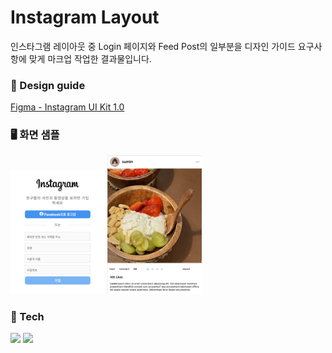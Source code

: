 # Instagram Layout

인스타그램 레이아웃 중 Login 페이지와 Feed Post의 일부분을 디자인 가이드 요구사항에 맞게 마크업 작업한 결과물입니다.

### 🎨 Design guide

[Figma - Instagram UI Kit 1.0](<https://www.figma.com/file/yABsGJOOnqdhEFx7cceyRx/Instagram-UI-Kit-1.0-(Community)?type=design&node-id=2162%3A6021&mode=design&t=rVcp8nanmv2EcChh-1>)

### 🖥️ 화면 샘플

<img src="./assets/readme-login.png" alt="인스타그램 로그인 레이아웃 화면 샘플" width="30%">
<img src="./assets/readme-feed.png" alt="인스타그램 피드 레이아웃 화면 샘플" width="30%">

### 🔨 Tech

<img src="https://img.shields.io/badge/html-E34F26?style=for-the-badge&logo=html5&logoColor=white"> <img src="https://img.shields.io/badge/css-1572B6?style=for-the-badge&logo=css3&logoColor=white">
